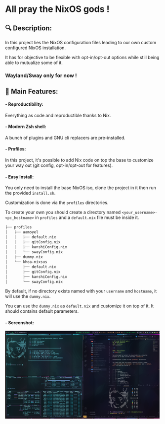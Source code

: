 # All pray the NixOS gods !

## 🔍 Description:

<p align=left>

In this project lies the NixOS configuration files leading to our own custom configured NixOS installation.

It has for objective to be flexible with opt-in/opt-out options while still being able to mutualize some of it.

### Wayland/Sway only for now !

</p>

## 🚀 Main Features:

#### - Reproductibility:
<p align=left>

Everything as code and reproductible thanks to Nix.

</p>

#### - Modern Zsh shell:
<p align=left>

A bunch of plugins and GNU cli replacers are pre-installed.

</p>

#### - Profiles:
<p align=left>

In this project, it's possible to add Nix code on top the base to customize your way out (git config, opt-in/opt-out for features).

</p>

#### - Easy Install:
<p align=left>

You only need to install the base NixOS iso, clone the project in it then run the provided `install.sh`.

Customization is done via the `profiles` directories.

To create your own you should create a directory named `<your_username>-<pc_hostname>` in `profiles` and a `default.nix` file must be inside it.

```
├── profiles
│   ├── aamoyel
│   │   ├── default.nix
│   │   ├── gitConfig.nix
│   │   ├── kanshiConfig.nix
│   │   └── swayConfig.nix
│   ├── dummy.nix
│   └── khoa-nixsus
│       ├── default.nix
│       ├── gitConfig.nix
│       ├── kanshiConfig.nix
│       └── swayConfig.nix
```

By default, if no directory exists named with your `username` and `hostname`, it will use the `dummy.nix`.

You can use the `dummy.nix` as `default.nix` and customize it on top of it. It should contains default parameters.
</p>


#### - Screenshot:
<img src="./assets/images/screenshot-demo.png" alt="alt text" width="500">
